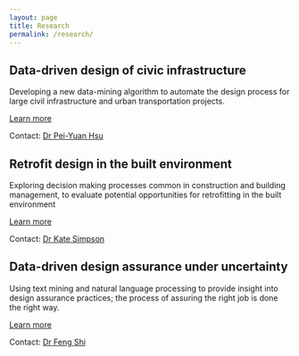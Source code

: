 ```yaml
---
layout: page
title: Research
permalink: /research/
---
```


## Data-driven design of civic infrastructure
Developing a new data-mining algorithm to automate the design process for large civil infrastructure and urban transportation projects.

[Learn more](https://www.turing.ac.uk/research/research-projects/data-driven-design-civic-infrastructure)

Contact: [Dr Pei-Yuan Hsu](https://csei-ddp.github.io/people/)


## Retrofit design in the built environment
Exploring decision making processes common in construction and building management, to evaluate potential opportunities for retrofitting in the built environment

[Learn more](https://www.turing.ac.uk/research/research-projects/retrofit-design-built-environment)

Contact: [Dr Kate Simpson](https://csei-ddp.github.io/people/)



## Data-driven design assurance under uncertainty
Using text mining and natural language processing to provide insight into design assurance practices; the process of assuring the right job is done the right way.

[Learn more](https://www.turing.ac.uk/research/research-projects/data-driven-design-assurance)

Contact: [Dr Feng Shi](https://csei-ddp.github.io/people/)
